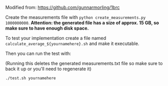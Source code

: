 Modified from: https://github.com/gunnarmorling/1brc

Create the measurements file with `python create_measurements.py 1000000000`. **Attention: the generated file has a size of approx. 15 GB, so make sure to have enough disk space.**

To test your implementation create a file named `calculate_average_${yournamehere}.sh` and make it executable.

Then you can run the test with:

(Running this deletes the generated measurements.txt file so make sure to back it up or you'll need to regenerate it)
```sh
./test.sh yournamehere
```
